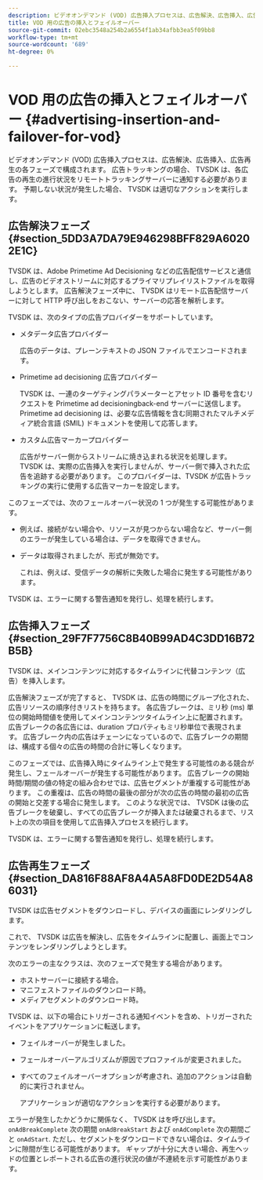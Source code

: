 ```yaml
---
description: ビデオオンデマンド (VOD) 広告挿入プロセスは、広告解決、広告挿入、広告再生の各フェーズで構成されます。 広告トラッキングの場合、 TVSDK は、各広告の再生の進行状況をリモートトラッキングサーバーに通知する必要があります。 予期しない状況が発生した場合、 TVSDK は適切なアクションを実行します。
title: VOD 用の広告の挿入とフェイルオーバー
source-git-commit: 02ebc3548a254b2a6554f1ab34afbb3ea5f09bb8
workflow-type: tm+mt
source-wordcount: '689'
ht-degree: 0%

---
```


# VOD 用の広告の挿入とフェイルオーバー {#advertising-insertion-and-failover-for-vod}

ビデオオンデマンド (VOD) 広告挿入プロセスは、広告解決、広告挿入、広告再生の各フェーズで構成されます。 広告トラッキングの場合、 TVSDK は、各広告の再生の進行状況をリモートトラッキングサーバーに通知する必要があります。 予期しない状況が発生した場合、 TVSDK は適切なアクションを実行します。

## 広告解決フェーズ {#section_5DD3A7DA79E946298BFF829A60202E1C}

TVSDK は、Adobe Primetime Ad Decisioning などの広告配信サービスと通信し、広告のビデオストリームに対応するプライマリプレイリストファイルを取得しようとします。 広告解決フェーズ中に、 TVSDK はリモート広告配信サーバーに対して HTTP 呼び出しをおこない、サーバーの応答を解析します。

TVSDK は、次のタイプの広告プロバイダーをサポートしています。

* メタデータ広告プロバイダー

  広告のデータは、プレーンテキストの JSON ファイルでエンコードされます。
* Primetime ad decisioning 広告プロバイダー

  TVSDK は、一連のターゲティングパラメーターとアセット ID 番号を含むリクエストを Primetime ad decisioningback-end サーバーに送信します。 Primetime ad decisioning は、必要な広告情報を含む同期されたマルチメディア統合言語 (SMIL) ドキュメントを使用して応答します。
* カスタム広告マーカープロバイダー

  広告がサーバー側からストリームに焼き込まれる状況を処理します。 TVSDK は、実際の広告挿入を実行しませんが、サーバー側で挿入された広告を追跡する必要があります。 このプロバイダーは、TVSDK が広告トラッキングの実行に使用する広告マーカーを設定します。

このフェーズでは、次のフェールオーバー状況の 1 つが発生する可能性があります。

* 例えば、接続がない場合や、リソースが見つからない場合など、サーバー側のエラーが発生している場合は、データを取得できません。
* データは取得されましたが、形式が無効です。

  これは、例えば、受信データの解析に失敗した場合に発生する可能性があります。

TVSDK は、エラーに関する警告通知を発行し、処理を続行します。

## 広告挿入フェーズ {#section_29F7F7756C8B40B99AD4C3DD16B72B5B}

TVSDK は、メインコンテンツに対応するタイムラインに代替コンテンツ（広告）を挿入します。

広告解決フェーズが完了すると、 TVSDK は、広告の時間にグループ化された、広告リソースの順序付きリストを持ちます。 各広告ブレークは、ミリ秒 (ms) 単位の開始時間値を使用してメインコンテンツタイムライン上に配置されます。 広告ブレークの各広告には、duration プロパティもミリ秒単位で表現されます。 広告ブレーク内の広告はチェーンになっているので、広告ブレークの期間は、構成する個々の広告の時間の合計に等しくなります。

このフェーズでは、広告挿入時にタイムライン上で発生する可能性のある競合が発生し、フェールオーバーが発生する可能性があります。 広告ブレークの開始時間/期間の値の特定の組み合わせでは、広告セグメントが重複する可能性があります。 この重複は、広告の時間の最後の部分が次の広告の時間の最初の広告の開始と交差する場合に発生します。 このような状況では、 TVSDK は後の広告ブレークを破棄し、すべての広告ブレークが挿入または破棄されるまで、リスト上の次の項目を使用して広告挿入プロセスを続行します。

TVSDK は、エラーに関する警告通知を発行し、処理を続行します。

## 広告再生フェーズ {#section_DA816F88AF8A4A5A8FD0DE2D54A86031}

TVSDK は広告セグメントをダウンロードし、デバイスの画面にレンダリングします。

これで、 TVSDK は広告を解決し、広告をタイムラインに配置し、画面上でコンテンツをレンダリングしようとします。

次のエラーの主なクラスは、次のフェーズで発生する場合があります。

* ホストサーバーに接続する場合。
* マニフェストファイルのダウンロード時。
* メディアセグメントのダウンロード時。

TVSDK は、以下の場合にトリガーされる通知イベントを含め、トリガーされたイベントをアプリケーションに転送します。

* フェイルオーバーが発生しました。
* フェールオーバーアルゴリズムが原因でプロファイルが変更されました。
* すべてのフェイルオーバーオプションが考慮され、追加のアクションは自動的に実行されません。

  アプリケーションが適切なアクションを実行する必要があります。

エラーが発生したかどうかに関係なく、 TVSDK はを呼び出します。 `onAdBreakComplete` 次の期間 `onAdBreakStart` および `onAdComplete` 次の期間ごと `onAdStart`. ただし、セグメントをダウンロードできない場合は、タイムラインに隙間が生じる可能性があります。 ギャップが十分に大きい場合、再生ヘッドの位置とレポートされる広告の進行状況の値が不連続を示す可能性があります。
